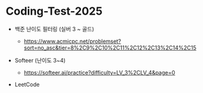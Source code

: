 # Coding-Test-2025

- 백준 난이도 필터링 (실버 3 ~ 골드)
    - https://www.acmicpc.net/problemset?sort=no_asc&tier=8%2C9%2C10%2C11%2C12%2C13%2C14%2C15

- Softeer (난이도 3~4)
    - https://softeer.ai/practice?difficulty=LV_3%2CLV_4&page=0

- LeetCode